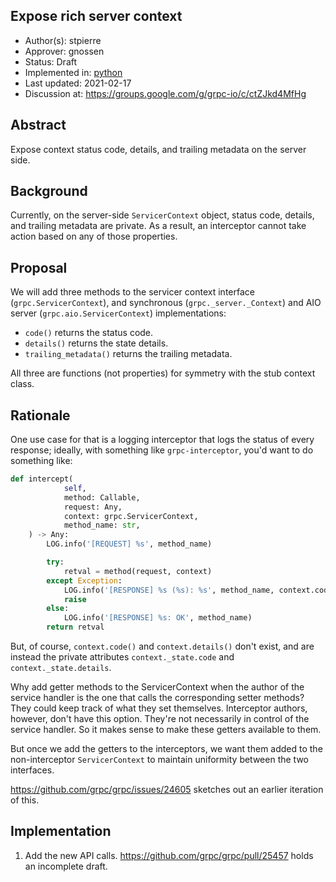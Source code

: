 Expose rich server context
----
* Author(s): stpierre
* Approver: gnossen
* Status: Draft
* Implemented in: [python](https://github.com/grpc/grpc/pull/25457)
* Last updated: 2021-02-17
* Discussion at: https://groups.google.com/g/grpc-io/c/ctZJkd4MfHg

## Abstract

Expose context status code, details, and trailing metadata on the
server side.

## Background

Currently, on the server-side `ServicerContext` object, status code,
details, and trailing metadata are private. As a result, an
interceptor cannot take action based on any of those properties.

## Proposal

We will add three methods to the servicer context interface
(`grpc.ServicerContext`), and synchronous (`grpc._server._Context`)
and AIO server (`grpc.aio.ServicerContext`) implementations:

* `code()` returns the status code.
* `details()` returns the state details.
* `trailing_metadata()` returns the trailing metadata.

All three are functions (not properties) for symmetry with the stub
context class.

## Rationale

One use case for that is a logging interceptor that logs the status of
every response; ideally, with something like `grpc-interceptor`, you'd
want to do something like:

```python
def intercept(
            self,
            method: Callable,
            request: Any,
            context: grpc.ServicerContext,
            method_name: str,
    ) -> Any:
        LOG.info('[REQUEST] %s', method_name)

        try:
            retval = method(request, context)
        except Exception:
            LOG.info('[RESPONSE] %s (%s): %s', method_name, context.code(), context.details())
            raise
        else:
            LOG.info('[RESPONSE] %s: OK', method_name)
        return retval
```

But, of course, `context.code()` and `context.details()` don't exist, and
are instead the private attributes `context._state.code` and
`context._state.details`.

Why add getter methods to the ServicerContext when the author of the
service handler is the one that calls the corresponding setter
methods? They could keep track of what they set
themselves. Interceptor authors, however, don't have this
option. They're not necessarily in control of the service handler. So
it makes sense to make these getters available to them.

But once we add the getters to the interceptors, we want them added to
the non-interceptor `ServicerContext` to maintain uniformity between
the two interfaces.

https://github.com/grpc/grpc/issues/24605 sketches out an earlier
iteration of this.

## Implementation

1. Add the new API calls. https://github.com/grpc/grpc/pull/25457 holds an
incomplete draft.

